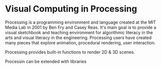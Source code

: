 # Visual Computing in Processing

Processing is a programming environment and language created at the MIT Media Lab in 2001 by Ben Fry and Casey Reas. It's main goal is to provide a visual sketchbook and teaching environment for algorithmic literacy in the arts and visual literacy in the engineering. Processing users have created many pieces that explore animation, procedural rendering, user interaction. 

Processing provides built-in functions to render 2D & 3D scenes.

Processin can be extended with libraries